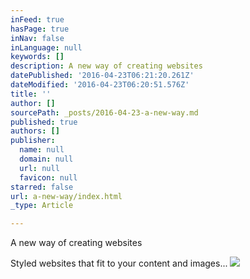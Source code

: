 ```yaml
---
inFeed: true
hasPage: true
inNav: false
inLanguage: null
keywords: []
description: A new way of creating websites
datePublished: '2016-04-23T06:21:20.261Z'
dateModified: '2016-04-23T06:20:51.576Z'
title: ''
author: []
sourcePath: _posts/2016-04-23-a-new-way.md
published: true
authors: []
publisher:
  name: null
  domain: null
  url: null
  favicon: null
starred: false
url: a-new-way/index.html
_type: Article

---
```

A new way of creating websites

Styled websites that fit to your content and images...
![](https://the-grid-user-content.s3-us-west-2.amazonaws.com/87b10256-5daa-462c-bcf3-4fbb4c7cc2c3.png)
